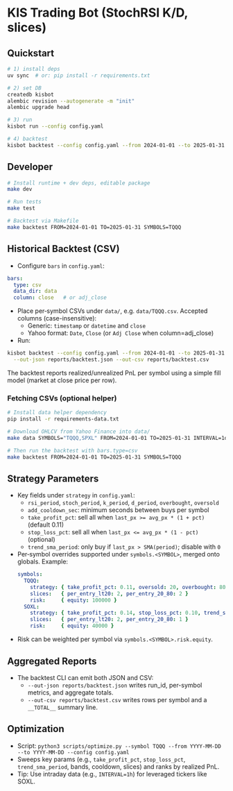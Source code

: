 # KIS Trading Bot (StochRSI K/D, slices)

## Quickstart
```bash
# 1) install deps
uv sync  # or: pip install -r requirements.txt

# 2) set DB
createdb kisbot
alembic revision --autogenerate -m "init"
alembic upgrade head

# 3) run
kisbot run --config config.yaml

# 4) backtest
kisbot backtest --config config.yaml --from 2024-01-01 --to 2025-01-31 --symbols TQQQ
```

## Developer
```bash
# Install runtime + dev deps, editable package
make dev

# Run tests
make test

# Backtest via Makefile
make backtest FROM=2024-01-01 TO=2025-01-31 SYMBOLS=TQQQ
```

## Historical Backtest (CSV)
- Configure `bars` in `config.yaml`:
```yaml
bars:
  type: csv
  data_dir: data
  column: close   # or adj_close
```
- Place per‑symbol CSVs under `data/`, e.g. `data/TQQQ.csv`.
  Accepted columns (case-insensitive):
  - Generic: `timestamp` or `datetime` and `close`
  - Yahoo format: `Date`, `Close` (or `Adj Close` when column=adj_close)
- Run:
```bash
kisbot backtest --config config.yaml --from 2024-01-01 --to 2025-01-31 --symbols TQQQ,SOXL \
  --out-json reports/backtest.json --out-csv reports/backtest.csv
```
The backtest reports realized/unrealized PnL per symbol using a simple fill model (market at close price per row).

### Fetching CSVs (optional helper)
```bash
# Install data helper dependency
pip install -r requirements-data.txt

# Download OHLCV from Yahoo Finance into data/
make data SYMBOLS="TQQQ,SPXL" FROM=2024-01-01 TO=2025-01-31 INTERVAL=1d

# Then run the backtest with bars.type=csv
make backtest FROM=2024-01-01 TO=2025-01-31 SYMBOLS=TQQQ
```

## Strategy Parameters
- Key fields under `strategy` in `config.yaml`:
  - `rsi_period`, `stoch_period`, `k_period`, `d_period`, `overbought`, `oversold`
  - `add_cooldown_sec`: minimum seconds between buys per symbol
  - `take_profit_pct`: sell all when `last_px >= avg_px * (1 + pct)` (default 0.11)
  - `stop_loss_pct`: sell all when `last_px <= avg_px * (1 - pct)` (optional)
  - `trend_sma_period`: only buy if `last_px > SMA(period)`; disable with `0`
 - Per‑symbol overrides supported under `symbols.<SYMBOL>`, merged onto globals. Example:
   ```yaml
   symbols:
     TQQQ:
       strategy: { take_profit_pct: 0.11, oversold: 20, overbought: 80 }
       slices:   { per_entry_lt20: 2, per_entry_20_80: 2 }
       risk:     { equity: 100000 }
     SOXL:
       strategy: { take_profit_pct: 0.14, stop_loss_pct: 0.10, trend_sma_period: 100, oversold: 20, overbought: 85 }
       slices:   { per_entry_lt20: 2, per_entry_20_80: 1 }
       risk:     { equity: 40000 }
   ```
  - Risk can be weighted per symbol via `symbols.<SYMBOL>.risk.equity`.

## Aggregated Reports
- The backtest CLI can emit both JSON and CSV:
  - `--out-json reports/backtest.json` writes run_id, per-symbol metrics, and aggregate totals.
  - `--out-csv reports/backtest.csv` writes rows per symbol and a `__TOTAL__` summary line.

## Optimization
- Script: `python3 scripts/optimize.py --symbol TQQQ --from YYYY-MM-DD --to YYYY-MM-DD --config config.yaml`
- Sweeps key params (e.g., `take_profit_pct`, `stop_loss_pct`, `trend_sma_period`, bands, cooldown, slices) and ranks by realized PnL.
- Tip: Use intraday data (e.g., `INTERVAL=1h`) for leveraged tickers like SOXL.
